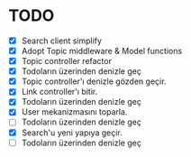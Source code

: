 # TODO

- [x] Search client simplify
- [x] Adopt Topic middleware & Model functions
- [x] Topic controller refactor
- [x] Todoların üzerinden denizle geç
- [x] Topic controller'ı denizle gözden geçir.
- [x] Link controller'ı bitir.
- [x] Todoların üzerinden denizle geç
- [x] User mekanizmasını toparla. 
- [ ] Todoların üzerinden denizle geç
- [x] Search'u yeni yapıya geçir.
- [ ] Todoların üzerinden denizle geç
